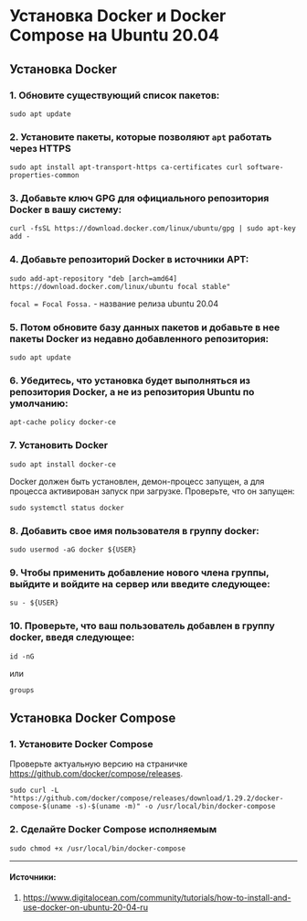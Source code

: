 # Установка Docker и Docker Compose на Ubuntu 20.04

## Установка Docker
### 1. Обновите существующий список пакетов:

```
sudo apt update
```

### 2. Установите пакеты, которые позволяют `apt` работать через HTTPS

```
sudo apt install apt-transport-https ca-certificates curl software-properties-common
```

### 3. Добавьте ключ GPG для официального репозитория Docker в вашу систему:

```
curl -fsSL https://download.docker.com/linux/ubuntu/gpg | sudo apt-key add -
```

### 4. Добавьте репозиторий Docker в источники APT:

```
sudo add-apt-repository "deb [arch=amd64] https://download.docker.com/linux/ubuntu focal stable"
```

`focal = Focal Fossa.` - название релиза ubuntu 20.04

### 5. Потом обновите базу данных пакетов и добавьте в нее пакеты Docker из недавно добавленного репозитория:

```
sudo apt update
```

### 6. Убедитесь, что установка будет выполняться из репозитория Docker, а не из репозитория Ubuntu по умолчанию:

```
apt-cache policy docker-ce
```

### 7. Установить Docker

```
sudo apt install docker-ce
```

Docker должен быть установлен, демон-процесс запущен, а для процесса активирован запуск при загрузке. Проверьте, что он запущен:

```
sudo systemctl status docker
```

### 8. Добавить свое имя пользователя в группу docker:

```
sudo usermod -aG docker ${USER}
```

### 9. Чтобы применить добавление нового члена группы, выйдите и войдите на сервер или введите следующее:

```
su - ${USER}
```

### 10. Проверьте, что ваш пользователь добавлен в группу docker, введя следующее:

```
id -nG
```

или

```
groups
```

## Установка Docker Compose
### 1. Установите Docker Compose

Проверьте актуальную версию на страничке https://github.com/docker/compose/releases.

```
sudo curl -L "https://github.com/docker/compose/releases/download/1.29.2/docker-compose-$(uname -s)-$(uname -m)" -o /usr/local/bin/docker-compose
```

### 2. Сделайте Docker Compose исполняемым

```
sudo chmod +x /usr/local/bin/docker-compose
```

---

#### Источники:

1. https://www.digitalocean.com/community/tutorials/how-to-install-and-use-docker-on-ubuntu-20-04-ru
